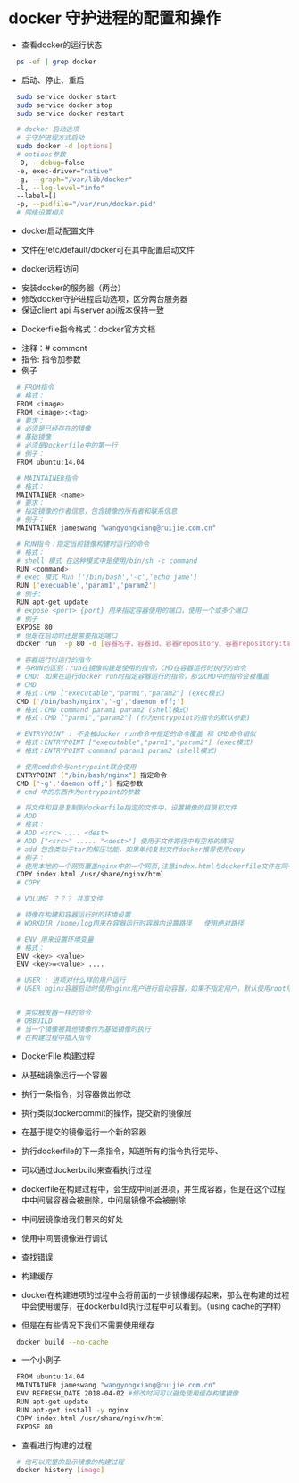 # docker 守护进程的配置和操作

* 查看docker的运行状态

```sh
  ps -ef | grep docker
```

* 启动、停止、重启
```sh
  sudo service docker start
  sudo service docker stop
  sudo service docker restart

  # docker 启动选项
  # 于守护进程方式启动
  sudo docker -d [options]
  # options参数
  -D, --debug=false
  -e, exec-driver="native"
  -g, --graph="/var/lib/docker"
  -l, --log-level="info"
  --label=[]
  -p, --pidfile="/var/run/docker.pid"
  # 网络设置相关
```

* docker启动配置文件
- 文件在/etc/default/docker可在其中配置启动文件

* docker远程访问
- 安装docker的服务器（两台）
- 修改docker守护进程启动选项，区分两台服务器
- 保证client api 与server api版本保持一致

* Dockerfile指令格式：docker官方文档
- 注释：# commont
- 指令: 指令加参数
- 例子
```sh
  # FROM指令
  # 格式：
  FROM <image>
  FROM <image>:<tag>
  # 要求：
  # 必须是已经存在的镜像
  # 基础镜像
  # 必须是Dockerfile中的第一行
  # 例子：
  FROM ubuntu:14.04

  # MAINTAINER指令
  # 格式：
  MAINTAINER <name>
  # 要求：
  # 指定镜像的作者信息，包含镜像的所有者和联系信息
  # 例子：
  MAINTAINER jameswang "wangyongxiang@ruijie.com.cn"

  # RUN指令：指定当前镜像构建时运行的命令
  # 格式：
  # shell 模式 在这种模式中是使用/bin/sh -c command
  RUN <command>
  # exec 模式 Run ['/bin/bash','-c','echo jame']
  RUN ['execuable','param1','param2'] 
  # 例子:
  RUN apt-get update
  # expose <port> {port} 用来指定容器使用的端口，使用一个或多个端口
  # 例子
  EXPOSE 80
  # 但是在启动时还是需要指定端口
  docker run  -p 80 -d [容器名字、容器id、容器repository、容器repository:tag] nginx -g "daemon off;"

  # 容器运行时运行的指令
  # 与RUN的区别：run在镜像构建是使用的指令，CMD在容器运行时执行的命令
  # CMD: 如果在运行docker run时指定容器运行的指令，那么CMD中的指令会被覆盖
  # CMD
  # 格式：CMD ["executable","parm1","param2"] (exec模式)
  CMD ['/bin/bash/nginx','-g','daemon off;']
  # 格式：CMD command param1 param2 (shell模式)
  # 格式：CMD ["parm1","param2"] (作为entrypoint的指令的默认参数)

  # ENTRYPOINT : 不会被docker run命令中指定的命令覆盖 和 CMD命令相似
  # 格式：ENTRYPOINT ["executable","parm1","param2"] (exec模式)
  # 格式：ENTRYPOINT command param1 param2 (shell模式)

  # 使用cmd命令与entrypoint联合使用
  ENTRYPOINT ["/bin/bash/nginx"] 指定命令
  CMD ['-g','daemon off;'] 指定参数
  # cmd 中的东西作为entrypoint的参数

  # 将文件和目录复制到dockerfile指定的文件中，设置镜像的目录和文件
  # ADD
  # 格式：
  # ADD <src> .... <dest>
  # ADD ["<src>" ..... "<dest>"] 使用于文件路径中有空格的情况
  # add 包含类似于tar的解压功能，如果单纯复制文件docker推荐使用copy
  # 例子：
  # 使用本地的一个网页覆盖nginx中的一个网页,注意index.html与dockerfile文件在同一个目录
  COPY index.html /usr/share/nginx/html
  # COPY

  # VOLUME ？？？ 共享文件

  # 镜像在构建和容器运行时的环境设置
  # WORKDIR /home/log用来在容器运行时容器内设置路径   使用绝对路径

  # ENV 用来设置环境变量
  # 格式：
  ENV <key> <value> 
  ENV <key>=<value> ....

  # USER : 进项对什么样的用户运行
  # USER nginx容器启动时使用nginx用户进行启动容器，如果不指定用户，默认使用root用户，USER user:group


  # 类似触发器一样的命令
  # OBBUILD 
  # 当一个镜像被其他镜像作为基础镜像时执行
  # 在构建过程中插入指令
```

* DockerFile 构建过程
- 从基础镜像运行一个容器
- 执行一条指令，对容器做出修改
- 执行类似dockercommit的操作，提交新的镜像层
- 在基于提交的镜像运行一个新的容器
- 执行dockerfile的下一条指令，知道所有的指令执行完毕、
- 可以通过dockerbuild来查看执行过程

- dockerfile在构建过程中，会生成中间层进项，并生成容器，但是在这个过程中中间层容器会被删除，中间层镜像不会被删除

- 中间层镜像给我们带来的好处
- 使用中间层镜像进行调试
- 查找错误

- 构建缓存
- docker在构建进项的过程中会将前面的一步镜像缓存起来，那么在构建的过程中会使用缓存，在dockerbuild执行过程中可以看到。（using cache的字样）
- 但是在有些情况下我们不需要使用缓存
```sh
  docker build --no-cache
```

* 一个小例子
```sh
  FROM ubuntu:14.04
  MAINTAINER jameswang "wangyongxiang@ruijie.com.cn"
  ENV REFRESH_DATE 2018-04-02 #修改时间可以避免使用缓存构建镜像
  RUN apt-get update
  RUN apt-get install -y nginx
  COPY index.html /usr/share/nginx/html
  EXPOSE 80
```

* 查看进行构建的过程
```sh
  # 他可以完整的显示镜像的构建过程
  docker history [image]
```


